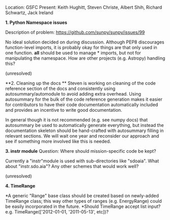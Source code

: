 Location: GSFC
Present: Keith Hughitt, Steven Christe, Albert Shih, Richard Schwartz, Jack Ireland

**1. Python Namespace issues**

Description of problem: https://github.com/sunpy/sunpy/issues/99

No ideal solution decided on during discussion. Although PEP8 discourages function-level imports, it is probably okay for things are that only used in one function. __all__ should be used to manage * imports, but not for manipulating the namespace. How are other projects (e.g. Astropy) handling this?

(unresolved)

**2. Cleaning up the docs **
Steven is working on cleaning of the code reference section of the docs and consistently using autosummary/automodule to avoid adding extra overhead. Using autosummary for the bulk of the code reference generation makes it easier for contributors to have their code documentation automatically included and provides an incentive to write good documentation.

In general though it is not recommended (e.g. see numpy docs) that autosummary be used to automatically generate everything, but instead the documentation skeleton should be hand-crafted with autosummary filling in relevant sections. We will wait one year and reconsider our approach and see if something more involved like this is needed.

**3. instr module**
Question: Where should mission-specific code be kept?

Currently a "instr"module is used with sub-directories like "sdoaia". What about "instr.sdo.aia"? Any other schemes that would work well?

(unresolved)

**4. TimeRange**

*A generic "Range" base class should be created based on newly-added TimeRange class; this way other types of ranges (e.g. EnergyRange) could be easily incorporated in the future.
*Should TimeRange accept list input? e.g. TimeRange(['2012-01-01, '2011-05-13', etc])?

